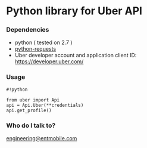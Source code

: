 # Python library for Uber API #

### Dependencies ###

* python ( tested on 2.7 )
* [python-requests](http://docs.python-requests.org/en/latest/)
* Uber developer account and application client ID: https://developer.uber.com/

### Usage ###

    
```
#!python

from uber import Api
api = Api.Uber(**credentials)
api.get_profile()
```



### Who do I talk to? ###

engineering@entmobile.com


